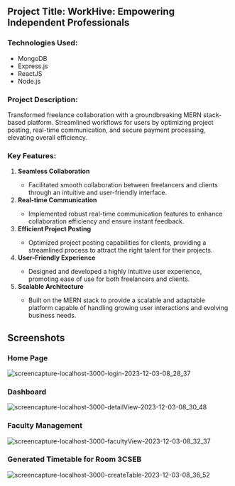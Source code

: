 ## Project Title: WorkHive: Empowering Independent Professionals

### Technologies Used:
<ul>
  <li>MongoDB</li>
  <li>Express.js</li>
  <li>ReactJS</li>
  <li>Node.js</li>
</ul>

### Project Description:
Transformed freelance collaboration with a groundbreaking MERN stack-based platform. Streamlined workflows for users by optimizing project posting, real-time communication, and secure payment processing, elevating overall efficiency.

### Key Features:
<ol>
  <li><b>Seamless Collaboration</b></li>
  <ul>
    <li>Facilitated smooth collaboration between freelancers and clients through an intuitive and user-friendly interface.</li>
  </ul>
  <li><b>Real-time Communication</b></li>
  <ul>
    <li>Implemented robust real-time communication features to enhance collaboration efficiency and ensure instant feedback.</li>
  </ul>
  <li><b>Efficient Project Posting</b></li>
  <ul>
    <li>Optimized project posting capabilities for clients, providing a streamlined process to attract the right talent for their projects.</li>
  </ul>
  <li><b>User-Friendly Experience</b></li>
  <ul>
    <li>Designed and developed a highly intuitive user experience, promoting ease of use for both freelancers and clients.</li>
  </ul>
  <li><b>Scalable Architecture</b></li>
  <ul>
    <li>Built on the MERN stack to provide a scalable and adaptable platform capable of handling growing user interactions and evolving business needs.</li>
  </ul>
</ol>

## Screenshots
### Home Page
![screencapture-localhost-3000-login-2023-12-03-08_28_37](https://github.com/nikhilarokkam/Automated-University-TimeTable-Management-System/assets/115566678/fef5b5f1-a3f7-432a-bb09-fc3ea575ab24)
### Dashboard
![screencapture-localhost-3000-detailView-2023-12-03-08_30_48](https://github.com/nikhilarokkam/Automated-University-TimeTable-Management-System/assets/115566678/bb07833a-fe6d-429d-ab31-d57cc059f65e)
### Faculty Management
![screencapture-localhost-3000-facultyView-2023-12-03-08_32_37](https://github.com/nikhilarokkam/Automated-University-TimeTable-Management-System/assets/115566678/55761541-f846-4e24-8235-f6282a5d1fa5)
### Generated Timetable for Room 3CSEB
![screencapture-localhost-3000-createTable-2023-12-03-08_36_52](https://github.com/nikhilarokkam/Automated-University-TimeTable-Management-System/assets/115566678/b260cd52-351c-4faa-96f9-1aa1110e8758)
